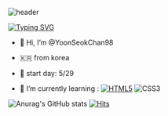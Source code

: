 ![header](https://capsule-render.vercel.app/api?type=venom&height=300&color=gradient&text=welcome%20to%20my%20%20world&section=header&reversal=false&fontAlign=50&animation=fadeIn&textBg=false)



[![Typing SVG](https://readme-typing-svg.demolab.com?font=Oswald&weight=500&size=30&duration=3000&pause=1000&color=FFFFFF&background=8745FF00&random=false&width=435&lines=hi~+guys+my+name+is+Y0_0N98)](https://git.io/typing-svg)



- 👋 Hi, I’m @YoonSeokChan98



- 🇰🇷 from korea



- 🔰 start day: 5/29



- 🌱 I’m currently learning :
  [![HTML5](https://img.shields.io/badge/html5-%23E34F26.svg?style=for-the-badge&logo=html5&logoColor=white)](https://www.w3schools.com/html/)
  ![CSS3](https://img.shields.io/badge/css3-%231572B6.svg?style=for-the-badge&logo=css3&logoColor=white)



![Anurag's GitHub stats](https://github-readme-stats.vercel.app/api?username=YoonSeokChan98&show_icons=true&theme=cobaltbg_color=00000000)
  [![Hits](https://hits.seeyoufarm.com/api/count/incr/badge.svg?url=https%3A%2F%2Fgithub.com%2FYoonSeokChan98%2Fhit-counter&count_bg=%2379C83D&title_bg=%23555555&icon=&icon_color=%23E7E7E7&title=hits&edge_flat=false)](https://hits.seeyoufarm.com)


  
<!--- 📫 How to reach me :
[![KakaoTalk](https://img.shields.io/badge/kakaotalk-ffcd00.svg?style=for-the-badge&logo=kakaotalk&logoColor=000000)](https://open.kakao.com/o/sZG4P53b)--->




<!---
YoonSeokChan98/YoonSeokChan98 is a ✨ special ✨ repository because its `README.md` (this file) appears on your GitHub profile.
You can click the Preview link to take a look at your changes.
--->
